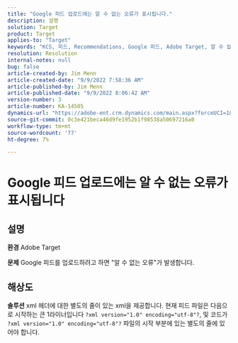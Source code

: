 ```yaml
---
title: "Google 피드 업로드에는 알 수 없는 오류가 표시됩니다."
description: 설명
solution: Target
product: Target
applies-to: "Target"
keywords: "KCS, 피드, Recommendations, Google 피드, Adobe Target, 알 수 없는 오류"
resolution: Resolution
internal-notes: null
bug: false
article-created-by: Jim Menn
article-created-date: "9/9/2022 7:58:36 AM"
article-published-by: Jim Menn
article-published-date: "9/9/2022 8:06:42 AM"
version-number: 3
article-number: KA-14505
dynamics-url: "https://adobe-ent.crm.dynamics.com/main.aspx?forceUCI=1&pagetype=entityrecord&etn=knowledgearticle&id=c9c8642f-1530-ed11-9db1-0022480866ad"
source-git-commit: 0c3e421beca46d9fe1952b1f98538a50697216a0
workflow-type: tm+mt
source-wordcount: '77'
ht-degree: 7%

---
```


# Google 피드 업로드에는 알 수 없는 오류가 표시됩니다

## 설명


<b>환경</b>
Adobe Target

<b>문제</b>
Google 피드를 업로드하려고 하면 &quot;알 수 없는 오류&quot;가 발생합니다.


## 해상도


<b>솔루션</b>
xml 헤더에 대한 별도의 줄이 있는 xml을 제공합니다.
현재 피드 파일은 다음으로 시작하는 큰 1라이너입니다 `?xml version="1.0" encoding="utf-8"?`, 및 코드가 `?xml version="1.0" encoding="utf-8"?` 파일의 시작 부분에 있는 별도의 줄에 있어야 합니다.
